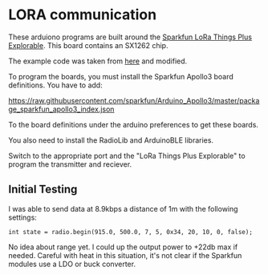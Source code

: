 # LORA communication

These arduiono programs are built around the [Sparkfun LoRa Things Plus Explorable](https://www.sparkfun.com/products/17506). This board contains an SX1262 chip.

The example code was taken from [here](https://learn.sparkfun.com/tutorials/sparkfun-explorable-hookup-guide/peer-to-peer-example) and modified.

To program the boards, you must install the Sparkfun Apollo3 board definitions. You have to add:

https://raw.githubusercontent.com/sparkfun/Arduino_Apollo3/master/package_sparkfun_apollo3_index.json

To the board definitions under the arduino preferences to get these boards.

You also need to install the RadioLib and ArduinoBLE libraries.

Switch to the appropriate port and the "LoRa Things Plus Explorable" to program the transmitter and reciever.

## Initial Testing

I was able to send data at 8.9kbps a distance of 1m with the following settings: 

```
int state = radio.begin(915.0, 500.0, 7, 5, 0x34, 20, 10, 0, false);
```

No idea about range yet. I could up the output power to +22db max if needed. Careful with heat in this situation, it's not clear if the Sparkfun modules use a LDO or buck converter.

